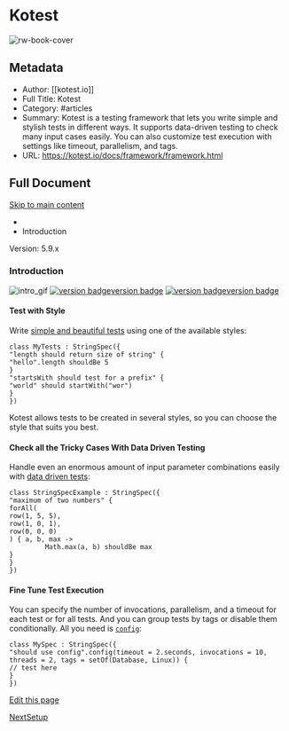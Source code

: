 # Kotest

![rw-book-cover](https://kotest.io/img/favicon.ico)

## Metadata
- Author: [[kotest.io]]
- Full Title: Kotest
- Category: #articles
- Summary: Kotest is a testing framework that lets you write simple and stylish tests in different ways. It supports data-driven testing to check many input cases easily. You can also customize test execution with settings like timeout, parallelism, and tags.
- URL: https://kotest.io/docs/framework/framework.html

## Full Document
[Skip to main content](https://kotest.io/docs/framework/framework.html#__docusaurus_skipToContent_fallback)

* 
* Introduction

Version: 5.9.x

### Introduction

![intro_gif](https://kotest.io/assets/images/intro_gif-41d4e868847b330dec1c3b60e500b4fb.gif)
[![version badge](https://img.shields.io/maven-central/v/io.kotest/kotest-framework-engine.svg?label=release)](https://search.maven.org/search?q=g:io.kotest%20OR%20g:io.kotest.extensions)[version badge](https://search.maven.org/search?q=g:io.kotest%20OR%20g:io.kotest.extensions)
[![version badge](https://img.shields.io/nexus/s/https/s01.oss.sonatype.org/io.kotest/kotest-framework-engine.svg?label=snapshot)](https://s01.oss.sonatype.org/content/repositories/snapshots/io/kotest/)[version badge](https://s01.oss.sonatype.org/content/repositories/snapshots/io/kotest/)
#### Test with Style[​](https://kotest.io/docs/framework/framework.html#test-with-style)

Write [simple and beautiful tests](https://kotest.io/docs/framework/writing-tests.html) using one of the available styles:

```
class MyTests : StringSpec({  
"length should return size of string" {  
"hello".length shouldBe 5  
}  
"startsWith should test for a prefix" {  
"world" should startWith("wor")  
}  
})  

```

Kotest allows tests to be created in several styles, so you can choose the style that suits you best.

#### Check all the Tricky Cases With Data Driven Testing[​](https://kotest.io/docs/framework/framework.html#check-all-the-tricky-cases-with-data-driven-testing)

Handle even an enormous amount of input parameter combinations easily with [data driven tests](https://kotest.io/docs/framework/datatesting/data-driven-testing.html):

```
class StringSpecExample : StringSpec({  
"maximum of two numbers" {  
forAll(  
row(1, 5, 5),  
row(1, 0, 1),  
row(0, 0, 0)  
) { a, b, max ->  
         Math.max(a, b) shouldBe max  
}  
}  
})  

```

#### Fine Tune Test Execution[​](https://kotest.io/docs/framework/framework.html#fine-tune-test-execution)

You can specify the number of invocations, parallelism, and a timeout for each test or for all tests. And you can group tests by tags or disable them conditionally. All you need is [`config`](https://kotest.io/docs/framework/project-config.html):

```
class MySpec : StringSpec({  
"should use config".config(timeout = 2.seconds, invocations = 10, threads = 2, tags = setOf(Database, Linux)) {  
// test here  
}  
})  

```

[Edit this page](https://github.com/kotest/kotest/blob/master/documentation/versioned_docs/version-5.9.x/framework/index.md)

[NextSetup](https://kotest.io/docs/framework/project-setup.html)
